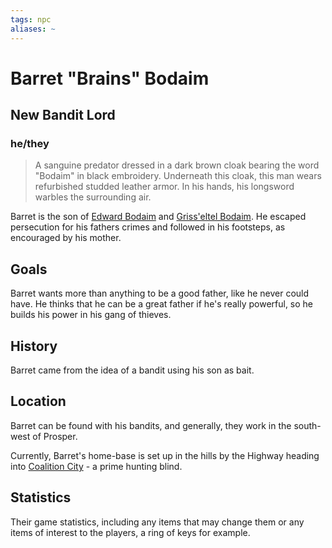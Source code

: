 ```yaml
---
tags: npc
aliases: ~
---
```


# Barret "Brains" Bodaim

## New Bandit Lord

### he/they

 > 
 > A sanguine predator dressed in a dark brown cloak bearing the word "Bodaim" in black embroidery. Underneath this cloak, this man wears refurbished studded leather armor. In his hands, his longsword warbles the surrounding air.

Barret is the son of [Edward Bodaim](Edward%20Bodaim.md) and [Griss'eltel Bodaim](Griss'eltel%20Bodaim.md). He escaped persecution for his fathers crimes and followed in his footsteps, as encouraged by his mother.

## Goals

Barret wants more than anything to be a good father, like he never could have. He thinks that he can be a great father if he's really powerful, so he builds his power in his gang of thieves.

## History

Barret came from the idea of a bandit using his son as bait.

## Location

Barret can be found with his bandits, and generally, they work in the south-west of Prosper.

Currently, Barret's home-base is set up in the hills by the Highway heading into [Coalition City](..\..\..\..\..\..\Notes%20on%20the%20Multiverse\Inner\Alaturmen\About%20People\Non-Nation%20Entities\Coalition%20City\Coalition%20City.md) - a prime hunting blind. 

## Statistics

Their game statistics, including any items that may change them or any items of interest to the players, a ring of keys for example.
